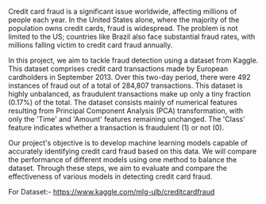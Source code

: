 Credit card fraud is a significant issue worldwide, affecting millions of people each year. In the United States alone, where the majority of the population owns credit cards, fraud is widespread. The problem is not limited to the US; countries like Brazil also face substantial fraud rates, with millions falling victim to credit card fraud annually.

In this project, we aim to tackle fraud detection using a dataset from Kaggle. This dataset comprises credit card transactions made by European cardholders in September 2013. Over this two-day period, there were 492 instances of fraud out of a total of 284,807 transactions. This dataset is highly unbalanced, as fraudulent transactions make up only a tiny fraction (0.17%) of the total. The dataset consists mainly of numerical features resulting from Principal Component Analysis (PCA) transformation, with only the 'Time' and 'Amount' features remaining unchanged. The 'Class' feature indicates whether a transaction is fraudulent (1) or not (0).

Our project's objective is to develop machine learning models capable of accurately identifying credit card fraud based on this data. We will compare the performance of different models using one method to balance the dataset. Through these steps, we aim to evaluate and compare the effectiveness of various models in detecting credit card fraud.


For Dataset:-
https://www.kaggle.com/mlg-ulb/creditcardfraud
